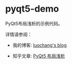 # pyqt5-demo

PyQt5布局浅析的示例代码。

详情请参阅： 

* 我的博客: [luochang's blog](https://luochang.ink/)

* 知乎文章: [PyQt5 布局浅析](https://zhuanlan.zhihu.com/p/64574283)

